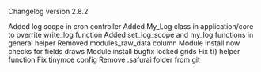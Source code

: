 Changelog version 2.8.2
 
Added log scope in cron controller
Added My_Log class in application/core to overrite write_log function
Added set_log_scope and my_log functions in general helper
Removed modules_raw_data column
Module install now checks for fields draws
Module install bugfix locked grids
Fix t() helper function
Fix tinymce config
Remove .safurai folder from git
